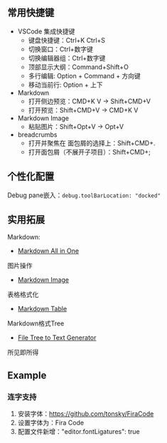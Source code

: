 ## 常用快捷键

- VSCode 集成快捷键
  - 键盘快捷键：Ctrl+K Ctrl+S
  - 切换窗口：Ctrl+数字键
  - 切换编辑器组：Ctrl+数字键
  - 顶部显示大纲：Command+Shift+O
  - 多行编辑: Option + Command + 方向键
  - 移动当前行: Option + 上下
- Markdown
  - 打开侧边预览：CMD+K V -> Shift+CMD+V
  - 打开预览：Shift+CMD+V -> CMD+K V
- Markdown Image
  - 粘贴图片：Shift+Opt+V -> Opt+V
- breadcrumbs
  - 打开并聚焦在 面包屑的选择上：Shift+CMD+.
  - 打开面包屑（不展开子项目）：Shift+CMD+;

## 个性化配置

Debug pane嵌入：`debug.toolBarLocation: "docked"`

## 实用拓展

Markdown:

- [Markdown All in One](https://marketplace.visualstudio.com/items?itemName=yzhang.markdown-all-in-one)

图片操作

- [Markdown Image](https://marketplace.visualstudio.com/items?itemName=hancel.markdown-image)

表格格式化

- [Markdown Table](https://marketplace.visualstudio.com/items?itemName=TakumiI.markdowntable)

Markdown格式Tree

- [File Tree to Text Generator](https://marketplace.visualstudio.com/items?itemName=d-koppenhagen.file-tree-to-text-generator)

所见即所得

## Example

### 连字支持

1. 安装字体：https://github.com/tonsky/FiraCode
2. 设置字体为：Fira Code
3. 配置文件新增："editor.fontLigatures": true
